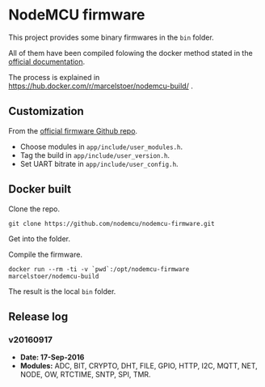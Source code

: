 # NodeMCU firmware

This project provides some binary firmwares in the `bin` folder.

All of them have been compiled folowing the docker method stated in the
[official documentation](https://nodemcu.readthedocs.io/en/dev/en/build/).

The process is explained in https://hub.docker.com/r/marcelstoer/nodemcu-build/ .

## Customization
From the [official firmware Github repo](https://github.com/nodemcu/nodemcu-firmware/blob/master/README.md).

* Choose modules in `app/include/user_modules.h`.
* Tag the build in `app/include/user_version.h`.
* Set UART bitrate in `app/include/user_config.h`.

## Docker built
Clone the repo.
```
git clone https://github.com/nodemcu/nodemcu-firmware.git
```
Get into the folder.

Compile the firmware.
```
docker run --rm -ti -v `pwd`:/opt/nodemcu-firmware marcelstoer/nodemcu-build
```
The result is the local `bin` folder.


## Release log

### v20160917
* **Date: 17-Sep-2016**
* **Modules:** ADC, BIT, CRYPTO, DHT, FILE, GPIO, HTTP, I2C, MQTT, NET, NODE, OW, RTCTIME, SNTP, SPI, TMR.
